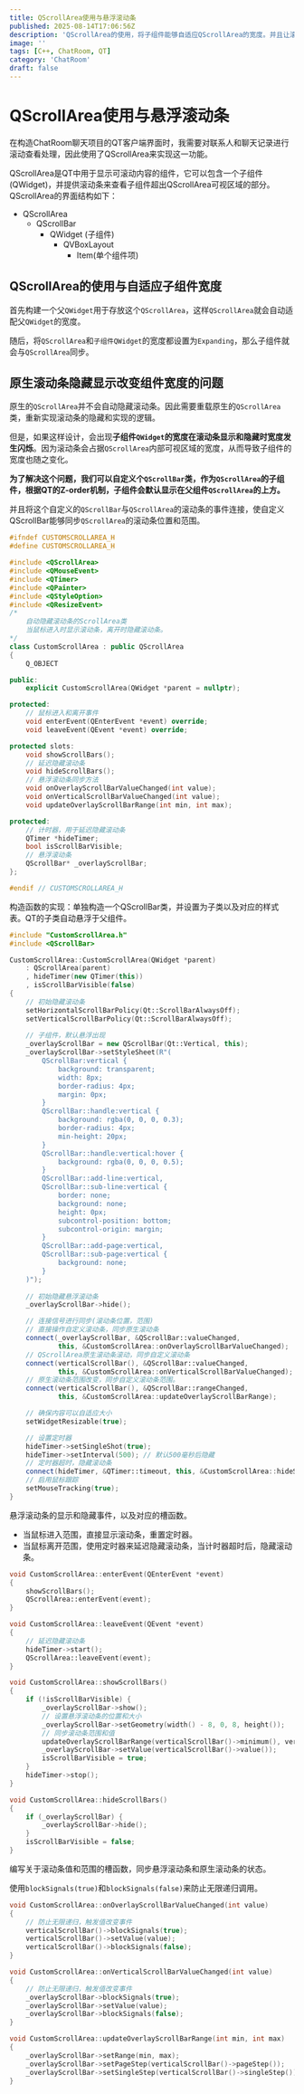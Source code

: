 ```yaml
---
title: QScrollArea使用与悬浮滚动条
published: 2025-08-14T17:06:56Z
description: 'QScrollArea的使用，将子组件能够自适应QScrollArea的宽度。并且让滚动条需要时悬浮显示，避免原生滚动条影响子组件的宽度，导致组件宽度闪烁。'
image: ''
tags: [C++, ChatRoom, QT]
category: 'ChatRoom'
draft: false
---
```


# QScrollArea使用与悬浮滚动条

在构造ChatRoom聊天项目的QT客户端界面时，我需要对联系人和聊天记录进行滚动查看处理，因此使用了QScrollArea来实现这一功能。  

QScrollArea是QT中用于显示可滚动内容的组件，它可以包含一个子组件(QWidget)，并提供滚动条来查看子组件超出QScrollArea可视区域的部分。QScrollArea的界面结构如下：
+ QScrollArea
  + QScrollBar 
    + QWidget (子组件)
      + QVBoxLayout
        + Item(单个组件项)

## QScrollArea的使用与自适应子组件宽度

首先构建一个父`QWidget`用于存放这个`QScrollArea`，这样`QScrollArea`就会自动适配父`QWidget`的宽度。

随后，将`QScrollArea`和`子组件QWidget`的宽度都设置为`Expanding`，那么子组件就会与`QScrollArea`同步。

## 原生滚动条隐藏显示改变组件宽度的问题

原生的`QScrollArea`并不会自动隐藏滚动条。因此需要重载原生的`QScrollArea`类，重新实现滚动条的隐藏和实现的逻辑。

但是，如果这样设计，会出现**子组件`QWidget`的宽度在滚动条显示和隐藏时宽度发生闪烁**。因为滚动条会占据`QScrollArea`内部可视区域的宽度，从而导致子组件的宽度也随之变化。

**为了解决这个问题，我们可以自定义个`QScrollBar`类，作为`QScrollArea`的子组件，根据QT的Z-order机制，子组件会默认显示在父组件`QScrollArea`的上方。**

并且将这个自定义的`QScrollBar`与`QScrollArea`的滚动条的事件连接，使自定义QScrollBar能够同步`QScrollArea`的滚动条位置和范围。

```cpp
#ifndef CUSTOMSCROLLAREA_H
#define CUSTOMSCROLLAREA_H

#include <QScrollArea>
#include <QMouseEvent>
#include <QTimer>
#include <QPainter>
#include <QStyleOption>
#include <QResizeEvent>
/*
    自动隐藏滚动条的ScrollArea类
    当鼠标进入时显示滚动条，离开时隐藏滚动条。
*/
class CustomScrollArea : public QScrollArea
{
    Q_OBJECT

public:
    explicit CustomScrollArea(QWidget *parent = nullptr);

protected:
    // 鼠标进入和离开事件
    void enterEvent(QEnterEvent *event) override;
    void leaveEvent(QEvent *event) override;

protected slots:
    void showScrollBars();
    // 延迟隐藏滚动条
    void hideScrollBars();
    // 悬浮滚动条同步方法
    void onOverlayScrollBarValueChanged(int value);
    void onVerticalScrollBarValueChanged(int value);
    void updateOverlayScrollBarRange(int min, int max);

protected:
    // 计时器，用于延迟隐藏滚动条
    QTimer *hideTimer;
    bool isScrollBarVisible;
    // 悬浮滚动条
    QScrollBar* _overlayScrollBar;
};

#endif // CUSTOMSCROLLAREA_H
```

构造函数的实现：单独构造一个QScrollBar类，并设置为子类以及对应的样式表。QT的子类自动悬浮于父组件。

```cpp
#include "CustomScrollArea.h"
#include <QScrollBar>

CustomScrollArea::CustomScrollArea(QWidget *parent)
    : QScrollArea(parent)
    , hideTimer(new QTimer(this))
    , isScrollBarVisible(false)
{
    // 初始隐藏滚动条
    setHorizontalScrollBarPolicy(Qt::ScrollBarAlwaysOff);
    setVerticalScrollBarPolicy(Qt::ScrollBarAlwaysOff);
    
    // 子组件，默认悬浮出现
    _overlayScrollBar = new QScrollBar(Qt::Vertical, this);
    _overlayScrollBar->setStyleSheet(R"(
        QScrollBar:vertical {
            background: transparent;
            width: 8px;
            border-radius: 4px;
            margin: 0px;
        }
        QScrollBar::handle:vertical {
            background: rgba(0, 0, 0, 0.3);
            border-radius: 4px;
            min-height: 20px;
        }
        QScrollBar::handle:vertical:hover {
            background: rgba(0, 0, 0, 0.5);
        }
        QScrollBar::add-line:vertical,
        QScrollBar::sub-line:vertical {
            border: none;
            background: none;
            height: 0px;
            subcontrol-position: bottom;
            subcontrol-origin: margin;
        }
        QScrollBar::add-page:vertical,
        QScrollBar::sub-page:vertical {
            background: none;
        }
    )");
    
    // 初始隐藏悬浮滚动条
    _overlayScrollBar->hide();

    // 连接信号进行同步(滚动条位置，范围)
    // 直接操作自定义滚动条，同步原生滚动条
    connect(_overlayScrollBar, &QScrollBar::valueChanged,
            this, &CustomScrollArea::onOverlayScrollBarValueChanged);
    // QScrollArea原生滚动条滚动，同步自定义滚动条
    connect(verticalScrollBar(), &QScrollBar::valueChanged,
            this, &CustomScrollArea::onVerticalScrollBarValueChanged);
    // 原生滚动条范围改变，同步自定义滚动条范围。
    connect(verticalScrollBar(), &QScrollBar::rangeChanged,
            this, &CustomScrollArea::updateOverlayScrollBarRange);

    // 确保内容可以自适应大小
    setWidgetResizable(true);

    // 设置定时器
    hideTimer->setSingleShot(true);
    hideTimer->setInterval(500); // 默认500毫秒后隐藏
    // 定时器超时，隐藏滚动条
    connect(hideTimer, &QTimer::timeout, this, &CustomScrollArea::hideScrollBars);
    // 启用鼠标跟踪
    setMouseTracking(true);
}
```

悬浮滚动条的显示和隐藏事件，以及对应的槽函数。

+ 当鼠标进入范围，直接显示滚动条，重置定时器。
+ 当鼠标离开范围，使用定时器来延迟隐藏滚动条，当计时器超时后，隐藏滚动条。

```cpp 
void CustomScrollArea::enterEvent(QEnterEvent *event)
{
    showScrollBars();
    QScrollArea::enterEvent(event);
}

void CustomScrollArea::leaveEvent(QEvent *event)
{
    // 延迟隐藏滚动条
    hideTimer->start();
    QScrollArea::leaveEvent(event);
}

void CustomScrollArea::showScrollBars()
{
    if (!isScrollBarVisible) {
        _overlayScrollBar->show();
        // 设置悬浮滚动条的位置和大小
        _overlayScrollBar->setGeometry(width() - 8, 0, 8, height());
        // 同步滚动条范围和值
        updateOverlayScrollBarRange(verticalScrollBar()->minimum(), verticalScrollBar()->maximum());
        _overlayScrollBar->setValue(verticalScrollBar()->value());
        isScrollBarVisible = true;
    }
    hideTimer->stop();
}

void CustomScrollArea::hideScrollBars()
{
    if (_overlayScrollBar) {
        _overlayScrollBar->hide();
    }
    isScrollBarVisible = false;
}
```

编写关于滚动条值和范围的槽函数，同步悬浮滚动条和原生滚动条的状态。

使用`blockSignals(true)`和`blockSignals(false)`来防止无限递归调用。

```cpp
void CustomScrollArea::onOverlayScrollBarValueChanged(int value)
{
    // 防止无限递归，触发值改变事件
    verticalScrollBar()->blockSignals(true);
    verticalScrollBar()->setValue(value);
    verticalScrollBar()->blockSignals(false);
}

void CustomScrollArea::onVerticalScrollBarValueChanged(int value)
{
    // 防止无限递归，触发值改变事件
    _overlayScrollBar->blockSignals(true);
    _overlayScrollBar->setValue(value);
    _overlayScrollBar->blockSignals(false);
}

void CustomScrollArea::updateOverlayScrollBarRange(int min, int max)
{
    _overlayScrollBar->setRange(min, max);
    _overlayScrollBar->setPageStep(verticalScrollBar()->pageStep());
    _overlayScrollBar->setSingleStep(verticalScrollBar()->singleStep());
}
```